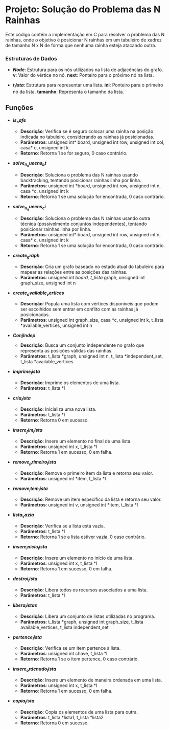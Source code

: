 # Projeto: Solução do Problema das N Rainhas

Este código contém a implementação em C para resolver o problema das N rainhas, onde o objetivo é posicionar N rainhas em um tabuleiro de xadrez de tamanho N x N de forma que nenhuma rainha esteja atacando outra.

### Estruturas de Dados
- **$Node$**: Estrutura para os nós utilizados na lista de adjacências do grafo.
        **v**: Valor do vértice no nó.
        **next**: Ponteiro para o próximo nó na lista.

- **$t_lista$**: Estrutura para representar uma lista.
        **ini**: Ponteiro para o primeiro nó da lista.
        **tamanho**: Representa o tamanho da lista.

## Funções   
- **$is_safe$**
    - **Descrição**: Verifica se é seguro colocar uma rainha na posição indicada no tabuleiro, considerando as rainhas já posicionadas.
    - **Parâmetros**: unsigned int* board, unsigned int row, unsigned int col, casa* c, unsigned int k
    - **Retorno**: Retorna 1 se for seguro, 0 caso contrário.

- **$solve_n_queens_bt$**
    - **Descrição**: Soluciona o problema das N rainhas usando backtracking, tentando posicionar rainhas linha por linha.
    - **Parâmetros**: unsigned int *board, unsigned int row, unsigned int n, casa *c, unsigned int k
    - **Retorno**: Retorna 1 se uma solução for encontrada, 0 caso contrário.

- **$solve_n_queens_ci$**
    - **Descrição**: Soluciona o problema das N rainhas usando outra técnica (possivelmente conjuntos independentes), tentando posicionar rainhas linha por linha.
    - **Parâmetros**: unsigned int* board, unsigned int row, unsigned int n, casa* c, unsigned int k
    - **Retorno**: Retorna 1 se uma solução for encontrada, 0 caso contrário.

- **$create_graph$**
    - **Descrição**: Cria um grafo baseado no estado atual do tabuleiro para mapear as relações entre as posições das rainhas.
    - **Parâmetros**: unsigned int *board, t_lista* graph, unsigned int graph_size, unsigned int n

- **$create_available_vertices$**
    - **Descrição**: Popula uma lista com vértices disponíveis que podem ser escolhidos sem entrar em conflito com as rainhas já posicionadas.
    - **Parâmetros**: unsigned int graph_size, casa *c, unsigned int k, t_lista *available_vertices, unsigned int n

- **$ConjIndep$**
    - **Descrição**: Busca um conjunto independente no grafo que representa as posições válidas das rainhas.
    - **Parâmetros**: t_lista *graph, unsigned int n, t_lista *independent_set, t_lista *available_vertices

- **$imprime_lista$**
    - **Descrição**: Imprime os elementos de uma lista.
    - **Parâmetros**: t_lista *l

- **$cria_lista$**
    - **Descrição**: Inicializa uma nova lista.
    - **Parâmetros**: t_lista *l
    - **Retorno**: Retorna 0 em sucesso.

- **$insere_fim_lista$**
    - **Descrição**: Insere um elemento no final de uma lista.
    - **Parâmetros**: unsigned int x, t_lista *l
    - **Retorno**: Retorna 1 em sucesso, 0 em falha.

- **$remove_primeiro_lista$**
    - **Descrição**: Remove o primeiro item da lista e retorna seu valor.
    - **Parâmetros**: unsigned int *item, t_lista *l

- **$remove_item_lista$**
    - **Descrição**: Remove um item específico da lista e retorna seu valor.
    - **Parâmetros**: unsigned int v, unsigned int *item, t_lista *l

- **$lista_vazia$**
    - **Descrição**: Verifica se a lista está vazia.
    - **Parâmetros**: t_lista *l
    - **Retorno**: Retorna 1 se a lista estiver vazia, 0 caso contrário.

- **$insere_inicio_lista$**
    - **Descrição**: Insere um elemento no início de uma lista.
    - **Parâmetros**: unsigned int x, t_lista *l
    - **Retorno**: Retorna 1 em sucesso, 0 em falha.

- **$destroi_lista$**
    - **Descrição**: Libera todos os recursos associados a uma lista.
    - **Parâmetros**: t_lista *l

- **$libera_listas$**
    - **Descrição**: Libera um conjunto de listas utilizadas no programa.
    - **Parâmetros**: t_lista *graph, unsigned int graph_size, t_lista available_vertices, t_lista independent_set

- **$pertence_lista$**
    - **Descrição**: Verifica se um item pertence à lista.
    - **Parâmetros**: unsigned int chave, t_lista *l
    - **Retorno**: Retorna 1 se o item pertence, 0 caso contrário.

- **$insere_ordenado_lista$**
    - **Descrição**: Insere um elemento de maneira ordenada em uma lista.
    - **Parâmetros**: unsigned int x, t_lista *l
    - **Retorno**: Retorna 1 em sucesso, 0 em falha.

- **$copia_lista$**
    - **Descrição**: Copia os elementos de uma lista para outra.
    - **Parâmetros**: t_lista *lista1, t_lista *lista2
    - **Retorno**: Retorna 0 em sucesso.